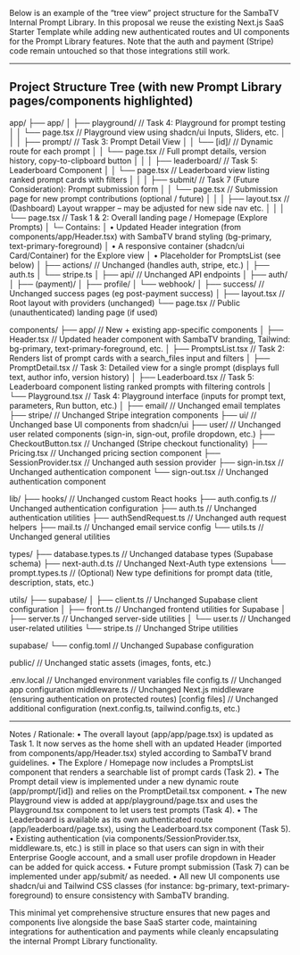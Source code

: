 Below is an example of the “tree view” project structure for the SambaTV Internal Prompt Library. In this proposal we reuse the existing Next.js SaaS Starter Template while adding new authenticated routes and UI components for the Prompt Library features. Note that the auth and payment (Stripe) code remain untouched so that those integrations still work.

----------------------------------------------------------------------------------------------------
Project Structure Tree (with new Prompt Library pages/components highlighted)
----------------------------------------------------------------------------------------------------
app/
├── app/
│   ├── playground/                    // Task 4: Playground for prompt testing
│   │   └── page.tsx                   // Playground view using shadcn/ui Inputs, Sliders, etc.
│   │
│   ├── prompt/                        // Task 3: Prompt Detail View 
│   │   └── [id]/                      // Dynamic route for each prompt
│   │         └── page.tsx             // Full prompt details, version history, copy-to-clipboard button 
│   │
│   ├── leaderboard/                   // Task 5: Leaderboard Component
│   │   └── page.tsx                   // Leaderboard view listing ranked prompt cards with filters
│   │
│   ├── submit/                        // Task 7 (Future Consideration): Prompt submission form
│   │   └── page.tsx                   // Submission page for new prompt contributions (optional / future)
│   │
│   ├── layout.tsx                     // (Dashboard) Layout wrapper – may be adjusted for new side nav etc.
│   │
│   └── page.tsx                       // Task 1 & 2: Overall landing page / Homepage (Explore Prompts)
│         └─ Contains:
│              • Updated Header integration (from components/app/Header.tsx) with SambaTV brand styling (bg-primary, text-primary-foreground)
│              • A responsive container (shadcn/ui Card/Container) for the Explore view
│              • Placeholder for PromptsList (see below)
│
├── actions/                           // Unchanged (handles auth, stripe, etc.)
│   ├── auth.ts
│   └── stripe.ts
│
├── api/                               // Unchanged API endpoints
│   ├── auth/
│   ├── (payment)/
│   ├── profile/
│   └── webhook/
│
├── success/                           // Unchanged success pages (eg post-payment success)
│
├── layout.tsx                         // Root layout with providers (unchanged)
└── page.tsx                           // Public (unauthenticated) landing page (if used)

components/
├── app/                               // New + existing app-specific components
│   ├── Header.tsx                     // Updated header component with SambaTV branding, Tailwind: bg-primary, text-primary-foreground, etc.
│   ├── PromptsList.tsx                // Task 2: Renders list of prompt cards with a search_files input and filters
│   ├── PromptDetail.tsx               // Task 3: Detailed view for a single prompt (displays full text, author info, version history)
│   ├── Leaderboard.tsx                // Task 5: Leaderboard component listing ranked prompts with filtering controls
│   └── Playground.tsx                 // Task 4: Playground interface (inputs for prompt text, parameters, Run button, etc.)
│
├── email/                             // Unchanged email templates
├── stripe/                            // Unchanged Stripe integration components
├── ui/                                // Unchanged base UI components from shadcn/ui
├── user/                              // Unchanged user related components (sign-in, sign-out, profile dropdown, etc.)
├── CheckoutButton.tsx                 // Unchanged (Stripe checkout functionality)
├── Pricing.tsx                        // Unchanged pricing section component
├── SessionProvider.tsx                // Unchanged auth session provider
├── sign-in.tsx                        // Unchanged authentication component
└── sign-out.tsx                       // Unchanged authentication component

lib/
├── hooks/                             // Unchanged custom React hooks
├── auth.config.ts                     // Unchanged authentication configuration
├── auth.ts                            // Unchanged authentication utilities
├── authSendRequest.ts                 // Unchanged auth request helpers
├── mail.ts                            // Unchanged email service config
└── utils.ts                           // Unchanged general utilities

types/
├── database.types.ts                  // Unchanged database types (Supabase schema)
├── next-auth.d.ts                     // Unchanged Next-Auth type extensions
└── prompt.types.ts                    // (Optional) New type definitions for prompt data (title, description, stats, etc.)

utils/
├── supabase/
│   ├── client.ts                      // Unchanged Supabase client configuration
│   ├── front.ts                       // Unchanged frontend utilities for Supabase
│   ├── server.ts                      // Unchanged server-side utilities
│   └── user.ts                        // Unchanged user-related utilities
└── stripe.ts                          // Unchanged Stripe utilities

supabase/
└── config.toml                        // Unchanged Supabase configuration

public/                                // Unchanged static assets (images, fonts, etc.)

.env.local                             // Unchanged environment variables file
config.ts                              // Unchanged app configuration
middleware.ts                          // Unchanged Next.js middleware (ensuring authentication on protected routes)
[config files]                         // Unchanged additional configuration (next.config.ts, tailwind.config.ts, etc.)

----------------------------------------------------------------------------------------------------
Notes / Rationale:
• The overall layout (app/app/page.tsx) is updated as Task 1. It now serves as the home shell with an updated Header (imported from components/app/Header.tsx) styled according to SambaTV brand guidelines.
• The Explore / Homepage now includes a PromptsList component that renders a searchable list of prompt cards (Task 2).
• The Prompt detail view is implemented under a new dynamic route (app/prompt/[id]) and relies on the PromptDetail.tsx component.
• The new Playground view is added at app/playground/page.tsx and uses the Playground.tsx component to let users test prompts (Task 4).
• The Leaderboard is available as its own authenticated route (app/leaderboard/page.tsx), using the Leaderboard.tsx component (Task 5).
• Existing authentication (via components/SessionProvider.tsx, middleware.ts, etc.) is still in place so that users can sign in with their Enterprise Google account, and a small user profile dropdown in Header can be added for quick access.
• Future prompt submission (Task 7) can be implemented under app/submit/ as needed.
• All new UI components use shadcn/ui and Tailwind CSS classes (for instance: bg-primary, text-primary-foreground) to ensure consistency with SambaTV branding.

This minimal yet comprehensive structure ensures that new pages and components live alongside the base SaaS starter code, maintaining integrations for authentication and payments while cleanly encapsulating the internal Prompt Library functionality.